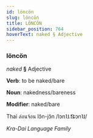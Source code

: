 ```yaml
---
id: löncön
slug: löncön
title: LÖNCÖN
sidebar_position: 764
hoverText: naked § Adjective
---
```


### löncön

*naked* **§** Adjective

**Verb**: to be naked/bare

**Noun**: nakedness/bareness

**Modifier**: naked/bare

Thai ล่อนจ้อน lɔ̂n-jɔ̂n /lɔn˥˩.t͡ɕɔn˥˩/

*Kra-Dai Language Family*